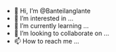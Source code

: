- 👋 Hi, I’m @Banteilanglante
- 👀 I’m interested in ...
- 🌱 I’m currently learning ...
- 💞️ I’m looking to collaborate on ...
- 📫 How to reach me ...

<!---
Banteilanglante/Banteilanglante is a ✨ special ✨ repository because its `README.md` (this file) appears on your GitHub profile.
You can click the Preview link to take a look at your changes.
--->
